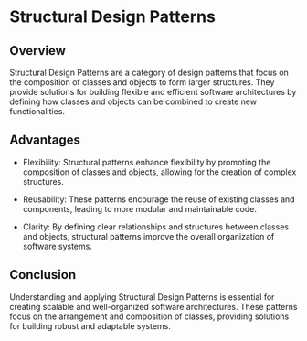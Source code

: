 # Structural Design Patterns

## Overview

Structural Design Patterns are a category of design patterns that focus on the composition of classes and objects to
form larger structures. They provide solutions for building flexible and efficient software architectures by defining
how classes and objects can be combined to create new functionalities.

## Advantages

- Flexibility: Structural patterns enhance flexibility by promoting the composition of classes and objects, allowing for
  the creation of complex structures.

- Reusability: These patterns encourage the reuse of existing classes and components, leading to more modular and
  maintainable code.

- Clarity: By defining clear relationships and structures between classes and objects, structural patterns improve the
  overall
  organization of software systems.

## Conclusion

Understanding and applying Structural Design Patterns is essential for creating scalable and well-organized software
architectures. These patterns focus on the arrangement and composition of classes, providing solutions for building
robust and adaptable systems.